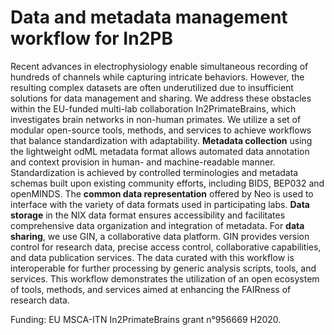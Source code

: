 # Data and metadata management workflow for In2PB

Recent advances in electrophysiology enable simultaneous recording of hundreds of channels while capturing intricate behaviors. However, the resulting complex datasets are often underutilized due to insufficient solutions for data management and sharing. We address these obstacles within the EU-funded multi-lab collaboration In2PrimateBrains, which investigates brain networks in non-human primates. We utilize a set of modular open-source tools, methods, and services to achieve workflows that balance standardization with adaptability.
**Metadata collection** using the lightweight odML metadata format allows automated data annotation and context provision in human- and machine-readable manner. Standardization is achieved by controlled terminologies and metadata schemas built upon existing community efforts, including BIDS, BEP032 and openMINDS.
The **common data representation** offered by Neo is used to interface with the variety of data formats used in participating labs. **Data storage** in the NIX data format ensures accessibility and facilitates comprehensive data organization and integration of metadata.
For **data sharing**, we use GIN, a collaborative data platform. GIN provides version control for research data, precise access control, collaborative capabilities, and data publication services.
The data curated with this workflow is interoperable for further processing by generic analysis scripts, tools, and services. This workflow demonstrates the utilization of an open ecosystem of tools, methods, and services aimed at enhancing the FAIRness of research data. 

Funding: EU MSCA-ITN In2PrimateBrains grant n°956669 H2020.